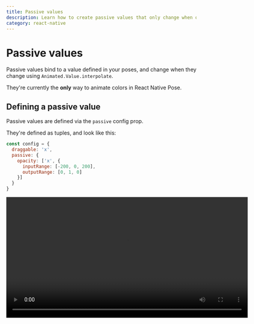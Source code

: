 ```yaml
---
title: Passive values
description: Learn how to create passive values that only change when others do
category: react-native
---
```


# Passive values

Passive values bind to a value defined in your poses, and change when they change using `Animated.Value.interpolate`.

They're currently the **only** way to animate colors in React Native Pose.

## Defining a passive value

Passive values are defined via the `passive` config prop.

They're defined as tuples, and look like this:

```javascript
const config = {
  draggable: 'x',
  passive: {
    opacity: ['x', {
      inputRange: [-200, 0, 200],
      outputRange: [0, 1, 0]
    }]
  }
}
```

<Video src="/static/videos/native-passive-opacity.mp4" height="320" />

The first property in the tuple is the name of the value to bind to.

The second is [the interpolation definition](https://facebook.github.io/react-native/docs/animations.html#interpolation). It maps from the bound value to our passive value.

## Animating color

We currently use `passive` to animate colors (though the ability to define them in poses is on the roadmap).

```javascript
const config = {
  open: { scale: 1 },
  closed: { scale: 0 },
  passive: {
    backgroundColor: ['scale', {
      inputRange: [0.5, 1],
      outputRange: ['#f00', '#0f0']
    }]
  }
};
```

<Video src="/static/videos/native-passive-color.mp4" height="320" />

## Binding to ancestors

So far we've bound passive values to other values on the same posed components.

We can also look back up the ancestor chain and link to values defined in parent posed components.

### First posed parent

To link to the first ancestor in the posed component ancestor chain, we just pass `true` as the third and final argument of the tuple.

```javascript
const Sidebar = posed.View({
  open: { x: 0 },
  closed: { x: -300 }
})

const Item = posed.View({
  passive: {
    opacity: ['x', {
      inputRange: [-300, 0],
      outputRange: [0, 1]
    }, true]
  }
})

export default ({ isOpen }) => (
  <Sidebar pose={isOpen ? 'open' : 'closed'}>
    <Item />
    <Item />
    <Item />
  </Sidebar>
)
```

<Video src="/static/videos/native-passive-children.mp4" height="320" />

### Further ancestors

To go further up the chain, we can use the `label` prop instead of `true`.

First, provide a label to the ancestor:

```javascript
const Sidebar = posed.View({
  label: 'sidebar',
  open: { x: 0 },
  closed: { x: 300 }
})
```

Then we provide this label to a child component:

```javascript
const Item = posed.View({
  passive: {
    opacity: ['x', {
      inputRange: [0, 300],
      outputRange: [1, 0]
    }, 'sidebar']
  }
})
```

`Item` could now be many posed components deep and it'll still bind to the Sidebar component.
